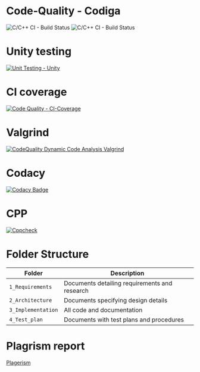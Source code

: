 # Code-Quality - Codiga 
![C/C++ CI - Build Status](https://api.codiga.io/project/31013/score/svg)
![C/C++ CI - Build Status](https://api.codiga.io/project/31013/status/svg)
# Unity testing
[![Unit Testing - Unity](https://github.com/Kowsik15/M1_Converters_Util/actions/workflows/unity.yml/badge.svg)](https://github.com/Kowsik15/M1_Converters_Util/actions/workflows/unity.yml)
# CI coverage
[![Code Quality - CI-Coverage](https://github.com/Kowsik15/M1_Converters_Util/actions/workflows/gcov.yml/badge.svg)](https://github.com/Kowsik15/M1_Converters_Util/actions/workflows/gcov.yml)
# Valgrind
[![CodeQuality Dynamic Code Analysis Valgrind](https://github.com/Kowsik15/M1_Converters_Util/actions/workflows/Valgrind.yml/badge.svg)](https://github.com/Kowsik15/M1_Converters_Util/actions/workflows/Valgrind.yml)
# Codacy 
[![Codacy Badge](https://app.codacy.com/project/badge/Grade/a66b9fa91d134c4c8bd242c29697063a)](https://www.codacy.com/gh/Kowsik15/M1_Converters_Util/dashboard?utm_source=github.com&amp;utm_medium=referral&amp;utm_content=Kowsik15/M1_Converters_Util&amp;utm_campaign=Badge_Grade)

# CPP 
[![Cppcheck](https://github.com/Kowsik15/M1_Converters_Util/actions/workflows/c-cpp.yml/badge.svg)](https://github.com/Kowsik15/M1_Converters_Util/actions/workflows/c-cpp.yml)


# Folder Structure
Folder             | Description
-------------------| -----------------------------------------
`1_Requirements`   | Documents detailing requirements and research
`2_Architecture`   | Documents specifying design details
`3_Implementation` | All code and documentation
`4_Test_plan`      | Documents with test plans and procedures


# Plagrism report 
[Plagerism](https://smallseotools.com/view-report/f920a8745c6f782e61f183124884110f)
